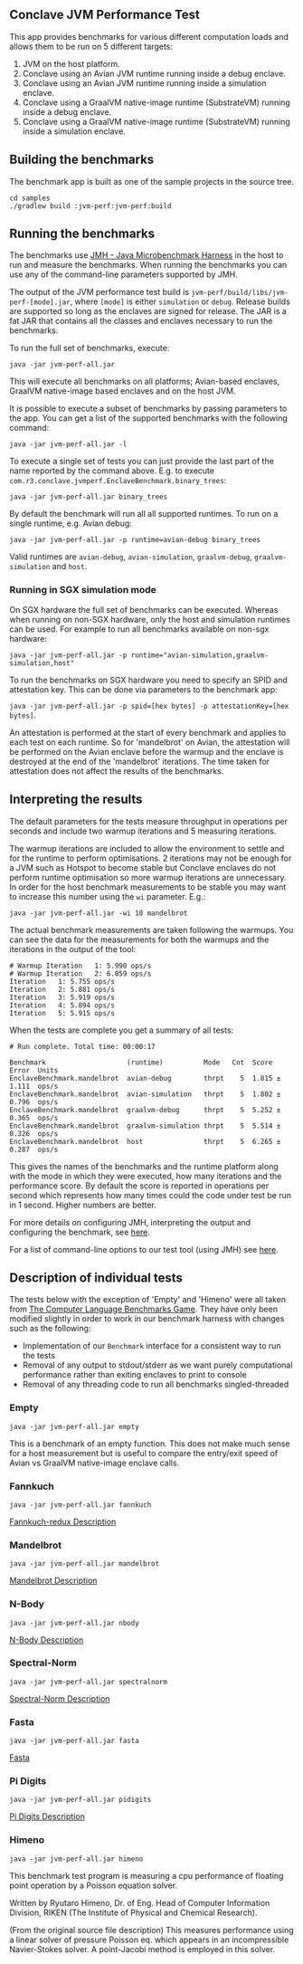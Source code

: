 ## Conclave JVM Performance Test

This app provides benchmarks for various different computation loads and allows them to be run on 5 different targets:

1. JVM on the host platform.
2. Conclave using an Avian JVM runtime running inside a debug enclave.
3. Conclave using an Avian JVM runtime running inside a simulation enclave.
4. Conclave using a GraalVM native-image runtime (SubstrateVM) running inside a debug enclave.
5. Conclave using a GraalVM native-image runtime (SubstrateVM) running inside a simulation enclave.

## Building the benchmarks
The benchmark app is built as one of the sample projects in the source tree.

```
cd samples
./gradlew build :jvm-perf:jvm-perf:build
```

## Running the benchmarks

The benchmarks use [JMH - Java Microbenchmark Harness](http://tutorials.jenkov.com/java-performance/jmh.html) in the 
host to run and measure the benchmarks. When running the benchmarks you can use any of the command-line parameters
supported by JMH.

The output of the JVM performance test build is `jvm-perf/build/libs/jvm-perf-[mode].jar`,
where `[mode]` is either `simulation` or `debug`. Release builds are supported so long as 
the enclaves are signed for release. The JAR is a fat JAR that contains all the classes and
enclaves necessary to run the benchmarks.

To run the full set of benchmarks, execute:

`java -jar jvm-perf-all.jar`

This will execute all benchmarks on all platforms; Avian-based enclaves, GraalVM native-image
based enclaves and on the host JVM.

It is possible to execute a subset of benchmarks by passing parameters to the app. You can get
a list of the supported benchmarks with the following command:

`java -jar jvm-perf-all.jar -l`

To execute a single set of tests you can just provide the last part of the name reported by the command above. E.g. to execute `com.r3.conclave.jvmperf.EnclaveBenchmark.binary_trees`:

`java -jar jvm-perf-all.jar binary_trees`

By default the benchmark will run all all supported runtimes. To run on a single runtime, 
e.g. Avian debug:

`java -jar jvm-perf-all.jar -p runtime=avian-debug binary_trees`

Valid runtimes are `avian-debug`, `avian-simulation`, `graalvm-debug`, `graalvm-simulation` and `host`.

### Running in SGX simulation mode
On SGX hardware the full set of benchmarks can be executed. Whereas when running on non-SGX
hardware, only the host and simulation runtimes can be used. For example to run all benchmarks
available on non-sgx hardware:

`java -jar jvm-perf-all.jar -p runtime="avian-simulation,graalvm-simulation,host"`

To run the benchmarks on SGX hardware you need to specify an SPID and attestation key. This can be done via parameters to the benchmark app:

`java -jar jvm-perf-all.jar -p spid=[hex bytes] -p attestationKey=[hex bytes]`. 

An attestation is performed at the start of every benchmark and applies to each test on each runtime. So for 'mandelbrot' on Avian, the attestation will be performed on the Avian enclave
before the warmup and the enclave is destroyed at the end of the 'mandelbrot' iterations. The
time taken for attestation does not affect the results of the benchmarks.


## Interpreting the results
The default parameters for the tests measure throughput in operations per seconds and include
two warmup iterations and 5 measuring iterations. 

The warmup iterations are included to allow
the environment to settle and for the runtime to perform optimisations. 2 iterations may not
be enough for a JVM such as Hotspot to become stable but Conclave enclaves do not
perform runtime optimisation so more warmup iterations are unnecessary. In order for the host
benchmark measurements to be stable you may want to increase this number using the `wi` parameter. E.g.:

`java -jar jvm-perf-all.jar -wi 10 mandelbrot`

The actual benchmark measurements are taken following the warmups. You can see the data
for the measurements for both the warmups and the iterations in the output of the tool:

```
# Warmup Iteration   1: 5.990 ops/s
# Warmup Iteration   2: 6.059 ops/s
Iteration   1: 5.755 ops/s
Iteration   2: 5.881 ops/s
Iteration   3: 5.919 ops/s
Iteration   4: 5.894 ops/s
Iteration   5: 5.915 ops/s
```

When the tests are complete you get a summary of all tests:

```
# Run complete. Total time: 00:00:17

Benchmark                    (runtime)          Mode   Cnt  Score   Error  Units
EnclaveBenchmark.mandelbrot  avian-debug        thrpt    5  1.815 ± 1.111  ops/s
EnclaveBenchmark.mandelbrot  avian-simulation   thrpt    5  1.802 ± 0.796  ops/s
EnclaveBenchmark.mandelbrot  graalvm-debug      thrpt    5  5.252 ± 0.365  ops/s
EnclaveBenchmark.mandelbrot  graalvm-simulation thrpt    5  5.514 ± 0.326  ops/s
EnclaveBenchmark.mandelbrot  host               thrpt    5  6.265 ± 0.287  ops/s
```

This gives the names of the benchmarks and the runtime platform along with the mode in
which they were executed, how many iterations and the performance score.
By default the score is reported in operations per second which represents how many 
times could the code under test be run in 1 second. Higher numbers are better.

For more details on configuring JMH, interpreting the output and configuring the benchmark,
see [here](http://tutorials.jenkov.com/java-performance/jmh.html).

For a list of command-line options to our test tool (using JMH) see [here](https://github.com/guozheng/jmh-tutorial/blob/master/README.md).

## Description of individual tests
The tests below with the exception of 'Empty' and 'Himeno' were all taken from
[The Computer Language Benchmarks Game](https://benchmarksgame-team.pages.debian.net/benchmarksgame/fastest/java.html). 
They have only been modified slightly in order to work in our benchmark harness with changes such as the following:

* Implementation of our `Benchmark` interface for a consistent way to run the tests
* Removal of any output to stdout/stderr as we want purely computational performance rather than exiting enclaves to print to console
* Removal of any threading code to run all benchmarks singled-threaded

### Empty
`java -jar jvm-perf-all.jar empty`

This is a benchmark of an empty function. This does not make much sense for a host measurement
but is useful to compare the entry/exit speed of Avian vs GraalVM native-image enclave calls.

### Fannkuch
`java -jar jvm-perf-all.jar fannkuch`

[Fannkuch-redux Description](https://benchmarksgame-team.pages.debian.net/benchmarksgame/description/fannkuchredux.html#fannkuchredux)


### Mandelbrot
`java -jar jvm-perf-all.jar mandelbrot`

[Mandelbrot Description](https://benchmarksgame-team.pages.debian.net/benchmarksgame/description/mandelbrot.html#mandelbrot)

### N-Body
`java -jar jvm-perf-all.jar nbody`

[N-Body Description](https://benchmarksgame-team.pages.debian.net/benchmarksgame/description/nbody.html#nbody)

### Spectral-Norm
`java -jar jvm-perf-all.jar spectralnorm`

[Spectral-Norm Description](https://benchmarksgame-team.pages.debian.net/benchmarksgame/description/spectralnorm.html#spectralnorm)

### Fasta
`java -jar jvm-perf-all.jar fasta`

[Fasta](https://benchmarksgame-team.pages.debian.net/benchmarksgame/description/fasta.html#fasta)

### Pi Digits
`java -jar jvm-perf-all.jar pidigits`

[Pi Digits Description](https://benchmarksgame-team.pages.debian.net/benchmarksgame/description/pidigits.html#pidigits)

### Himeno
`java -jar jvm-perf-all.jar himeno`

This benchmark test program is measuring a cpu performance of floating point operation by a Poisson equation solver.

Written by Ryutaro Himeno, Dr. of Eng. Head of Computer Information Division, RIKEN (The
Institute of Physical and Chemical Research).

(From the original source file description)
This measures performance using a linear solver of pressure Poisson eq. which
appears in an incompressible Navier-Stokes solver. A point-Jacobi method is
employed in this solver.
